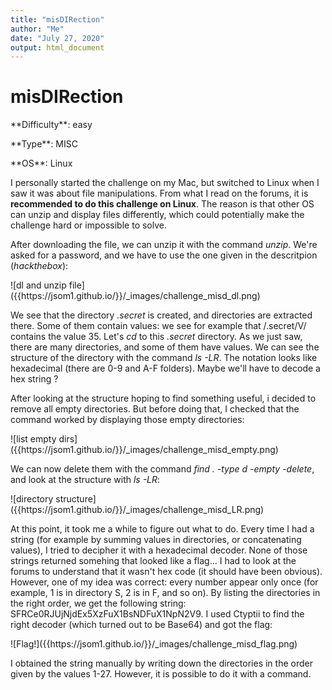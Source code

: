 ```yaml
---
title: "misDIRection"
author: "Me"
date: "July 27, 2020"
output: html_document
---
```


# misDIRection

 <div id="boxinfo">
 <div id="textbox">
 <p class="alignleft">**Difficulty**: easy </p>
 <p class="aligncenter">**Type**: MISC</p>
 <p class="alignright">**OS**: Linux</p>
 </div>
 <div style="clear: both;"></div>
 </div> 

I personally started the challenge on my Mac, but switched to Linux when I saw it was about file manipulations. 
From what I read on the forums, it is **recommended to do this challenge on Linux**. The reason is that other OS can unzip and display files differently, which could potentially make the challenge hard or impossible to solve.

After downloading the file, we can unzip it with the command *unzip*. We're asked for a password, and we have to use the one given in the descritpion (*hackthebox*): 

<div class="img_container">
![dl and unzip file]({{https://jsom1.github.io/}}/_images/challenge_misd_dl.png)
</div>

We see that the directory *.secret* is created, and directories are extracted there. Some of them contain values: we see for example that /.secret/V/ contains the value 35.
Let's *cd* to this *.secret* directory. As we just saw, there are many directories, and some of them have values. We can see the structure of the directory with the command *ls -LR*.
The notation looks like hexadecimal (there are 0-9 and A-F folders). Maybe we'll have to decode a hex string ?

After looking at the structure hoping to find something useful, i decided to remove all empty directories. But before doing that, I checked that the command worked by displaying those empty directories:

<div class="img_container">
![list empty dirs]({{https://jsom1.github.io/}}/_images/challenge_misd_empty.png)
</div>

We can now delete them with the command *find . -type d -empty -delete*, and look at the structure with *ls -LR*:

<div class="img_container">
![directory structure]({{https://jsom1.github.io/}}/_images/challenge_misd_LR.png)
</div>

At this point, it took me a while to figure out what to do. Every time I had a string (for example by summing values in directories, or concatenating values), I tried to decipher it with a hexadecimal decoder.
None of those strings returned somehing that looked like a flag... I had to look at the forums to understand that it wasn't hex code (it should have been obvious).
However, one of my idea was correct: every number appear only once (for example, 1 is in directory S, 2 is in F, and so on).
By listing the directories in the right order, we get the following string: SFRCe0RJUjNjdEx5XzFuX1BsNDFuX1NpN2V9.
I used Ctyptii to find the right decoder (which turned out to be Base64) and got the flag:

<div class="img_container">
![Flag!]({{https://jsom1.github.io/}}/_images/challenge_misd_flag.png)
</div>

I obtained the string manually by writing down the directories in the order given by the values 1-27. However, it is possible to do it with a command.

